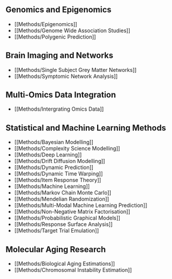 
## Genomics and Epigenomics

  - [[Methods/Epigenomics]]
  - [[Methods/Genome Wide Association Studies]]
  - [[Methods/Polygenic Prediction]]

## Brain Imaging and Networks

  - [[Methods/Single Subject Grey Matter Networks]]
  - [[Methods/Symptomic Network Analysis]]

## Multi-Omics Data Integration

  - [[Methods/Intergrating Omics Data]]

## Statistical and Machine Learning Methods

  - [[Methods/Bayesian Modelling]]
  - [[Methods/Complexity Science Modelling]]
  - [[Methods/Deep Learning]]
  - [[Methods/Drift Diffusion Modelling]]
  - [[Methods/Dynamic Prediction]]
  - [[Methods/Dynamic Time Warping]]
  - [[Methods/Item Response Theory]]
  - [[Methods/Machine Learning]]
  - [[Methods/Markov Chain Monte Carlo]]
  - [[Methods/Mendelian Randomization]]
  - [[Methods/Multi-Modal Machine Learning Prediction]]
  - [[Methods/Non-Negative Matrix Factorisation]]
  - [[Methods/Probabilistic Graphical Models]]
  - [[Methods/Response Surface Analysis]]
  - [[Methods/Target Trial Emulation]]

## Molecular Aging Research

  - [[Methods/Biological Aging Estimations]]
  - [[Methods/Chromosomal Instability Estimation]]


